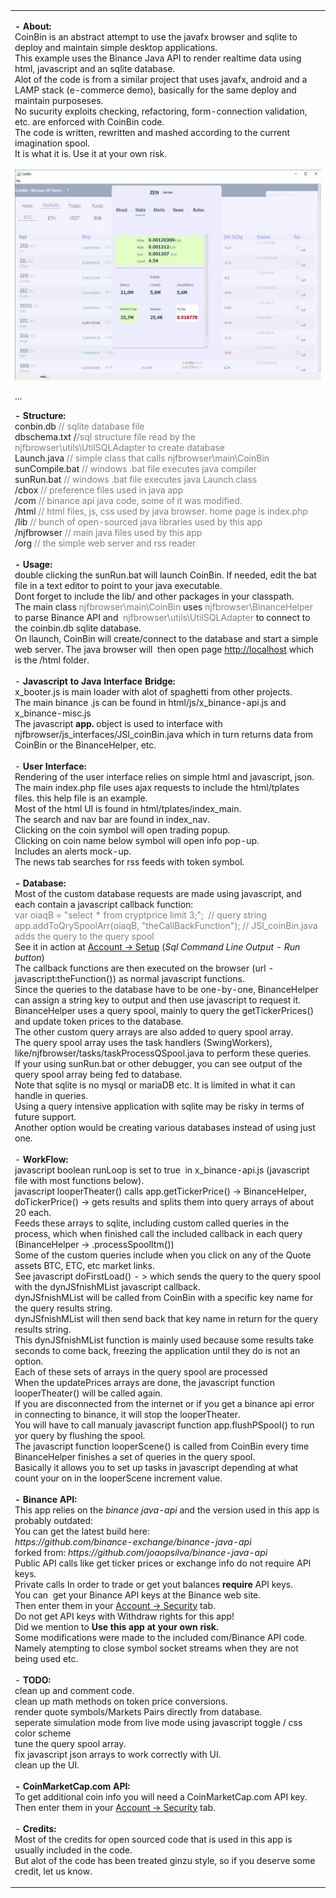 <table style="margin: 0 auto; max-width: 900px" align="center">
	<tr>
		<td><p><strong>- About:</strong><br>CoinBin is an abstract attempt to use the javafx 
browser and sqlite to deploy and maintain simple desktop applications. <br>This 
example uses the Binance Java API to render realtime data using html, javascript and 
an sqlite database.<br>Alot of the code is from a similar project that uses 
		javafx, android and a 
LAMP stack (e-commerce demo), basically for the same deploy and maintain purposeses.<br>
		No sucurity exploits checking, refactoring, form-connection validation, 
		etc. are enforced with CoinBin code.<br>The code 
is written, rewritten and mashed according to the current imagination spool.<br>
		It is what it is. Use it at your own risk.<br><br>
		<img src="html/images/demo.jpg" style="height: 337px; width: 600px; text-align: center"></p>
		<p>...</p>
<p><strong>- Structure:</strong><br>conbin.db<span style="color: #808080"> // sqlite database file</span><br>
dbschema.txt /<span style="color: #808080">/sql structure file read by the njfbrowser\utils\UtilSQLAdapter to 
create database</span><br>Launch.java <span style="color: #808080">// simple class that calls njfbrowser\main\CoinBin</span><br>
sunCompile.bat <span style="color: #808080">// windows .bat file executes java 
compiler</span><br>sunRun.bat <span style="color: #808080">// windows .bat file executes java 
Launch.class</span><br>
/cbox <span style="color: #808080">// preference files used in java app</span><br>
/com <span style="color: #808080">// binance api java code, some 
of it was modified.</span><br>/html <span style="color: #808080">// html files, 
js, css used by java browser. home page is index.php</span><br>
/lib 
<span style="color: #808080">// bunch of open-sourced java libraries used by this app</span><br>
/njfbrowser <span style="color: #808080">// main 
java files used by this app</span><br>/org <span style="color: #808080">// the simple web server and rss reader</span><br>
<br><strong>- Usage:</strong><br>double clicking the sunRun.bat will launch 
CoinBin. If needed, edit the bat file in a text editor to point to your java 
executable.<br>Dont forget to include the lib/ and other packages in your 
classpath.<br>The main class <span style="color: #808080">
njfbrowser\main\CoinBin</span> uses <span style="color: #808080">
njfbrowser\BinanceHelper</span> to parse Binance API and&nbsp; <span style="color: #808080">
njfbrowser\utils\UtilSQLAdapter</span> to connect to the coinbin.db sqlite 
database.<br>On llaunch, CoinBin will create/connect to the database and start a 
simple web server. The java browser will&nbsp; then open page
<a href="http://localhost">http://localhost</a> which is the /html folder.<br><br>- <strong>Javascript 
to Java Interface Bridge:</strong><br>
x_booter.js is main loader with alot of spaghetti from other projects.<br>The 
main binance .js can be found in html/js/x_binance-api.js and x_binance-misc.js<br>
The
javascript <strong>app.</strong> object is used to interface with 
njfbrowser/js_interfaces/JSI_coinBin.java which in turn returns data from 
CoinBin or the BinanceHelper, etc.<br><br>- <strong>User Interface:</strong><br>
Rendering of the user interface relies on simple html and javascript, json.<br>
The main index.php file uses ajax requests to include the html/tplates files. 
this help file is an example.<br>Most of the html UI is found in 
html/tplates/index_main.<br>The search and nav bar are found in index_nav.<br>
Clicking on the coin symbol will open trading popup.<br>Clicking on coin name 
below symbol will open info pop-up.<br>Includes an alerts mock-up.<br>The news 
tab searches for rss feeds with token symbol.<br><br><strong>- Database:</strong><br>Most of the custom database requests are made 
using javascript, and each contain a javascript callback function:<br>
<span style="color: #808080">var oiaqB = 
"select * from cryptprice limit 3;";&nbsp; // query string</span><br style="color: #808080">
<span style="color: #808080">app.addToQrySpoolArr(oiaqB, "theCallBackFunction"); // JSI_coinBin.java adds the 
query to the query spool</span><br>See it in action at <a href="javascript:tp1.setSelectedIndex(4);tpAccnt.setSelectedIndex(0);">
Account -&gt; Setup</a> (<em>Sql 
Command Line Output - Run button</em>)<br>The callback functions are then executed on the 
browser (url - javascript:theFunction()) as normal javascript functions.<br>Since the queries to the database have to be one-by-one, BinanceHelper can 
assign a string key to output and then use javascript to request it.<br>BinanceHelper uses a query spool, mainly to query the getTickerPrices() and 
update token prices to the database.<br>The other custom query arrays are also added 
to query spool array.<br>The query spool array uses the task handlers 
(SwingWorkers), like/njfbrowser/tasks/taskProcessQSpool.java to perform these 
queries.<br>If your using sunRun.bat or other debugger, you can see output of 
the query spool array being fed to database.<br>Note that sqlite is no mysql or 
mariaDB etc. It is limited in what it can handle in queries.<br>Using a query 
intensive application with sqlite may be risky in terms of future support.<br>
Another option would be creating various databases instead of using just one.<br><br>- <strong>
WorkFlow:</strong><br>
javascript boolean runLoop is set to true&nbsp; in x_binance-api.js (javascript 
file with most functions below).<br>javascript looperTheater() calls 
app.getTickerPrice() -&gt; BinanceHelper, doTickerPrice() -&gt; gets results and 
splits them into query arrays of about 20 each.<br>Feeds these arrays to sqlite, 
including custom called queries in the process, which when finished call the 
included callback in each query (BinanceHelper -&gt; .processSpoolItm())<br>Some 
of the custom queries include when you click on any of the Quote assets BTC, 
ETC, etc market links.<br>See javascript doFirstLoad() - &gt; which sends the query 
to the query spool with the dynJSfnishMList javascript callback.<br>
dynJSfnishMList will be called from CoinBin with a specific key name for the 
query results string.<br>dynJSfnishMList will then send back that key name in 
return for the query results string.<br>This dynJSfnishMList function is mainly 
used because some results take seconds to come back, freezing the application 
until they do is not an option.<br>Each of 
these sets of arrays in the query spool are processed <br>When the updatePrices 
arrays are done, the javascript function looperTheater() will be called again.<br>
If you are disconnected from the internet or if you get a binance api error in 
connecting to binance, it will stop the looperTheater.<br>You will have to call 
manualy javascript function app.flushPSpool() to run yor query by flushing the 
spool.<br>The javascript function looperScene() is called from CoinBin every 
time BinanceHelper finishes a set of queries in the query spool.<br>Basically it 
allows you to set up tasks in javascript depending at what count your on in the 
looperScene increment value.<br>
<br><strong>- Binance API:</strong><br>This app relies on the <em>binance 
java-api</em> and the version used in this app is probably outdated:<br>You can 
get the latest build here:<br><em>
https://github.com/binance-exchange/binance-java-api</em><br>forked from: <em>
https://github.com/joaopsilva/binance-java-api</em><br>Public API calls like get ticker prices 
or exchange info do not require API keys.<br>Private calls In order to trade or get yout balances
<strong>require</strong> API keys.<br>You can&nbsp; get your Binance API keys at 
the Binance web site.<br>Then enter them in your
<a href="javascript:tp1.setSelectedIndex(4);tpAccnt.setSelectedIndex(2);">
Account -&gt; Security</a> tab.<br>Do not get API keys with Withdraw rights for 
this app!<br>Did we mention to <strong>Use this app at your own risk.</strong><br>
Some modifications were made to the included com/Binance API code.<br>Namely 
atempting to close symbol socket streams when they are not being used etc.<br><br>- <strong>
TODO:</strong><br>
clean up and comment code.<br>clean up math methods on token price conversions.<br>render 
quote symbols/Markets Pairs directly from database.<br>seperate simulation mode 
from live mode using javascript toggle / css color scheme<br>tune the query 
spool array.<br>fix javascript json arrays to work correctly with UI.<br>clean up the UI.<br>
<br><strong>- CoinMarketCap.com API:</strong><br>To get additional coin info you 
will need a CoinMarketCap.com API key.<br>
Then enter them in your
<a href="javascript:tp1.setSelectedIndex(4);tpAccnt.setSelectedIndex(2);">
Account -&gt; Security</a> tab.<br>
<br>- <strong>
Credits:</strong><br>
Most of the credits for open sourced code that is used in this app is usually 
included in the code.<br>But alot of the code has been treated ginzu style, so if you 
deserve some credit, let us know.<br> </p>
		</td>
	</tr>
</table>
